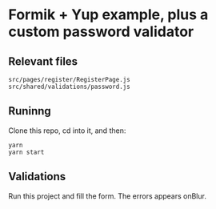 # Formik + Yup example, plus a custom password validator

## Relevant files

```
src/pages/register/RegisterPage.js
src/shared/validations/password.js
```

## Runinng

Clone this repo, cd into it, and then:

```
yarn
yarn start
```

## Validations

Run this project and fill the form. The errors appears onBlur.
